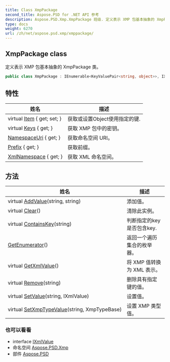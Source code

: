 ```yaml
---
title: Class XmpPackage
second_title: Aspose.PSD for .NET API 参考
description: Aspose.PSD.Xmp.XmpPackage 班级. 定义表示 XMP 包基本抽象的 XmpPackage 类
type: docs
weight: 6270
url: /zh/net/aspose.psd.xmp/xmppackage/
---
```

## XmpPackage class

定义表示 XMP 包基本抽象的 XmpPackage 类。

```csharp
public class XmpPackage : IEnumerable<KeyValuePair<string, object>>, IXmlValue
```

## 特性

| 姓名 | 描述 |
| --- | --- |
| virtual [Item](../../aspose.psd.xmp/xmppackage/item/) { get; set; } | 获取或设置Object使用指定的键. |
| virtual [Keys](../../aspose.psd.xmp/xmppackage/keys/) { get; } | 获取 XMP 包中的密钥。 |
| [NamespaceUri](../../aspose.psd.xmp/xmppackage/namespaceuri/) { get; } | 获取命名空间 URI。 |
| [Prefix](../../aspose.psd.xmp/xmppackage/prefix/) { get; } | 获取前缀。 |
| [XmlNamespace](../../aspose.psd.xmp/xmppackage/xmlnamespace/) { get; } | 获取 XML 命名空间。 |

## 方法

| 姓名 | 描述 |
| --- | --- |
| virtual [AddValue](../../aspose.psd.xmp/xmppackage/addvalue/)(string, string) | 添加值。 |
| virtual [Clear](../../aspose.psd.xmp/xmppackage/clear/)() | 清除此实例。 |
| virtual [ContainsKey](../../aspose.psd.xmp/xmppackage/containskey/)(string) | 判断指定的key是否包含key. |
| [GetEnumerator](../../aspose.psd.xmp/xmppackage/getenumerator/)() | 返回一个遍历集合的枚举器。 |
| virtual [GetXmlValue](../../aspose.psd.xmp/xmppackage/getxmlvalue/)() | 将 XMP 值转换为 XML 表示。 |
| virtual [Remove](../../aspose.psd.xmp/xmppackage/remove/)(string) | 删除具有指定键的值。 |
| virtual [SetValue](../../aspose.psd.xmp/xmppackage/setvalue/)(string, IXmlValue) | 设置值。 |
| virtual [SetXmpTypeValue](../../aspose.psd.xmp/xmppackage/setxmptypevalue/)(string, XmpTypeBase) | 设置 XMP 类型值。 |

### 也可以看看

* interface [IXmlValue](../ixmlvalue/)
* 命名空间 [Aspose.PSD.Xmp](../../aspose.psd.xmp/)
* 部件 [Aspose.PSD](../../)


